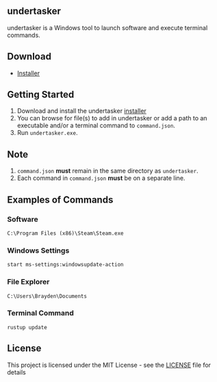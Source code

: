 ## undertasker

undertasker is a Windows tool to launch software and execute terminal commands.

## Download

- [Installer](https://github.com/braycarlson/undertasker/releases/tag/0.1)

## Getting Started
1. Download and install the undertasker [installer](https://github.com/braycarlson/undertasker/releases/tag/0.1)
2. You can browse for file(s) to add in undertasker or add a path to an executable and/or a terminal command to `command.json`.
3. Run `undertasker.exe`.

## Note
1. `command.json` **must** remain in the same directory as `undertasker`.
2. Each command in `command.json` **must** be on a separate line.

## Examples of Commands

### **Software**
`C:\Program Files (x86)\Steam\Steam.exe`

### **Windows Settings**
`start ms-settings:windowsupdate-action`

### **File Explorer**
`C:\Users\Brayden\Documents`

### **Terminal Command**
`rustup update`

## License

This project is licensed under the MIT License - see the [LICENSE](LICENSE) file for details
